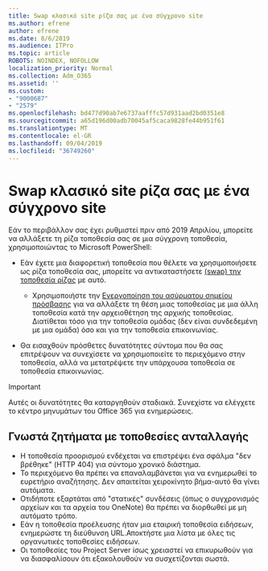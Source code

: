 ```yaml
---
title: Swap κλασικό site ρίζα σας με ένα σύγχρονο site
ms.author: efrene
author: efrene
ms.date: 8/6/2019
ms.audience: ITPro
ms.topic: article
ROBOTS: NOINDEX, NOFOLLOW
localization_priority: Normal
ms.collection: Adm_O365
ms.assetid: ''
ms.custom:
- "9000687"
- "2579"
ms.openlocfilehash: bd477d90ab7e6737aafffc57d931aad2bd0351e8
ms.sourcegitcommit: a65d196d00adb70045af5caca9828fe44b951f61
ms.translationtype: MT
ms.contentlocale: el-GR
ms.lasthandoff: 09/04/2019
ms.locfileid: "36749260"
---
```

# <a name="swap-your-classic-root-site-with-a-modern-site"></a>Swap κλασικό site ρίζα σας με ένα σύγχρονο site

Εάν το περιβάλλον σας έχει ρυθμιστεί πριν από 2019 Απριλίου, μπορείτε να αλλάξετε τη ρίζα τοποθεσία σας σε μια σύγχρονη τοποθεσία, χρησιμοποιώντας το Microsoft PowerShell:

- Εάν έχετε μια διαφορετική τοποθεσία που θέλετε να χρησιμοποιήσετε ως ρίζα τοποθεσία σας, μπορείτε να αντικαταστήσετε [(swap) την τοποθεσία ρίζας](https://docs.microsoft.com/sharepoint/modern-root-site) με αυτό. 
    - Χρησιμοποιήστε την [Ενεργοποίηση του ασύρματου σημείου πρόσβασης](https://docs.microsoft.com/powershell/module/sharepoint-online/invoke-spositeswap?view=sharepoint-ps) για να αλλάξετε τη θέση μιας τοποθεσίας με μια άλλη τοποθεσία κατά την αρχειοθέτηση της αρχικής τοποθεσίας. Διατίθεται τόσο για την τοποθεσία ομάδας (δεν είναι συνδεδεμένη με μια ομάδα) όσο και για την τοποθεσία επικοινωνίας. 

- Θα εισαχθούν πρόσθετες δυνατότητες σύντομα που θα σας επιτρέψουν να συνεχίσετε να χρησιμοποιείτε το περιεχόμενο στην τοποθεσία, αλλά να μετατρέψετε την υπάρχουσα τοποθεσία σε τοποθεσία επικοινωνίας. 
>[!Important]
>Αυτές οι δυνατότητες θα καταργηθούν σταδιακά. Συνεχίστε να ελέγχετε το κέντρο μηνυμάτων του Office 365 για ενημερώσεις. 

## <a name="known-issues-with-swapping-sites"></a>Γνωστά ζητήματα με τοποθεσίες ανταλλαγής

- Η τοποθεσία προορισμού ενδέχεται να επιστρέψει ένα σφάλμα "δεν βρέθηκε" (HTTP 404) για σύντομο χρονικό διάστημα.
- Το περιεχόμενο θα πρέπει να επαναλαμβάνεται για να ενημερωθεί το ευρετήριο αναζήτησης. Δεν απαιτείται χειροκίνητο βήμα-αυτό θα γίνει αυτόματα.
- Οτιδήποτε εξαρτάται από "στατικές" συνδέσεις (όπως ο συγχρονισμός αρχείων και τα αρχεία του OneNote) θα πρέπει να διορθωθεί με μη αυτόματο τρόπο.
- Εάν η τοποθεσία προέλευσης ήταν μια εταιρική τοποθεσία ειδήσεων, ενημερώστε τη διεύθυνση URL.Αποκτήστε μια λίστα με όλες τις οργανωτικές τοποθεσίες ειδήσεων.
- Οι τοποθεσίες του Project Server ίσως χρειαστεί να επικυρωθούν για να διασφαλίσουν ότι εξακολουθούν να συσχετίζονται σωστά.





